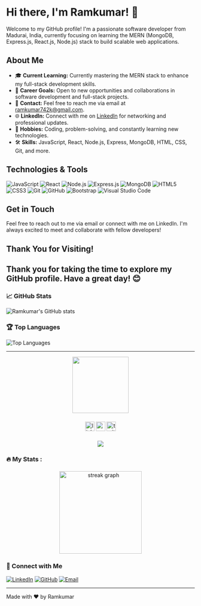# Hi there, I'm Ramkumar! 👋

Welcome to my GitHub profile! I'm a passionate software developer from Madurai, India, currently focusing on learning the MERN (MongoDB, Express.js, React.js, Node.js) stack to build scalable web applications.

## About Me

- 🎓 **Current Learning:** Currently mastering the MERN stack to enhance my full-stack development skills.
- 💼 **Career Goals:** Open to new opportunities and collaborations in software development and full-stack projects.
- 📧 **Contact:** Feel free to reach me via email at [ramkumar742k@gmail.com](mailto:ramkumar742k@gmail.com).
- 🌐 **LinkedIn:** Connect with me on [LinkedIn](https://www.linkedin.com/in/ramkumar-sundaram/) for networking and professional updates.
- 🌱 **Hobbies:** Coding, problem-solving, and constantly learning new technologies.
- 🛠️ **Skills:** JavaScript, React, Node.js, Express, MongoDB, HTML, CSS, Git, and more.
  
## Technologies & Tools

![JavaScript](https://img.shields.io/badge/-JavaScript-F7DF1E?style=flat&logo=JavaScript&logoColor=black)
![React](https://img.shields.io/badge/-React-61DAFB?style=flat&logo=React&logoColor=black)
![Node.js](https://img.shields.io/badge/-Node.js-339933?style=flat&logo=Node.js&logoColor=white)
![Express.js](https://img.shields.io/badge/-Express.js-000000?style=flat&logo=Express&logoColor=white)
![MongoDB](https://img.shields.io/badge/-MongoDB-47A248?style=flat&logo=MongoDB&logoColor=white)
![HTML5](https://img.shields.io/badge/-HTML5-E34F26?style=flat&logo=HTML5&logoColor=white)
![CSS3](https://img.shields.io/badge/-CSS3-1572B6?style=flat&logo=CSS3&logoColor=white)
![Git](https://img.shields.io/badge/-Git-F05032?style=flat&logo=Git&logoColor=white)
![GitHub](https://img.shields.io/badge/-GitHub-181717?style=flat&logo=GitHub&logoColor=white)
![Bootstrap](https://img.shields.io/badge/-Bootstrap-563D7C?style=flat&logo=Bootstrap&logoColor=white)
![Visual Studio Code](https://img.shields.io/badge/-VS%20Code-007ACC?style=flat&logo=Visual%20Studio%20Code&logoColor=white)

## Get in Touch

Feel free to reach out to me via email or connect with me on LinkedIn. I'm always excited to meet and collaborate with fellow developers!

## Thank You for Visiting!

Thank you for taking the time to explore my GitHub profile. Have a great day! 😊
---

### 📈 GitHub Stats

![Ramkumar's GitHub stats](https://github-readme-stats.vercel.app/api?username=your-github-username&show_icons=true&theme=radical)

### 🏆 Top Languages

![Top Languages](https://github-readme-stats.vercel.app/api/top-langs/?username=your-github-username&layout=compact&theme=radical)

---

<div align="center">
  <img height="150" src="https://camo.githubusercontent.com/62da68eb62b1e5f175f7d1f0191dd89a653d7908feb22d37d4a0ab07365d6791/68747470733a2f2f6d656469612e67697068792e636f6d2f6d656469612f4d3967624264396e6244724f5475314d71782f67697068792e676966"  />
</div>

###

<div align="center">
  <img src="https://img.shields.io/static/v1?message=LinkedIn&logo=linkedin&label=&color=0077B5&logoColor=white&labelColor=&style=for-the-badge" height="25" alt="linkedin logo"  />
  <img src="https://img.shields.io/static/v1?message=Youtube&logo=youtube&label=&color=FF0000&logoColor=white&labelColor=&style=for-the-badge" height="25" alt="youtube logo"  />
  <img src="https://img.shields.io/static/v1?message=Twitter&logo=twitter&label=&color=1DA1F2&logoColor=white&labelColor=&style=for-the-badge" height="25" alt="twitter logo"  />
</div>

###

<div align="center">
  <img src="https://visitor-badge.laobi.icu/badge?page_id=maurodesouza.maurodesouza&"  />
</div>


<h3 align="left">🔥   My Stats :</h3>

###

<div align="center">
  <img src="https://streak-stats.demolab.com?user=maurodesouza&locale=en&mode=daily&theme=dark&hide_border=false&border_radius=5&order=3" height="220" alt="streak graph"  />
</div>

###

### 🔗 Connect with Me

[![LinkedIn](https://img.shields.io/badge/LinkedIn-blue?style=flat&logo=linkedin&labelColor=blue)](https://www.linkedin.com/in/ramkumar-sundaram/)
[![GitHub](https://img.shields.io/badge/GitHub-black?style=flat&logo=github&labelColor=black)](https://github.com/Ram742k)
[![Email](https://img.shields.io/badge/Email-red?style=flat&logo=gmail&labelColor=red)](mailto:ramkumar742k@gmail.com)

---

Made with ❤️ by Ramkumar
